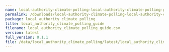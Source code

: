 ```yaml
---
name: local-authority-climate-polling-local-authority-climate-polling-guide-csv
permalink: /downloads/local-authority-climate-polling-local-authority-climate-polling-guide-csv/latest
package: local_authority_climate_polling
title: local_authority_climate_polling_guide
filename: local_authority_climate_polling_guide.csv
version: latest
full_version: 0.1.1
file: /data/local_authority_climate_polling/latest/local_authority_climate_polling_guide.csv
---
```

